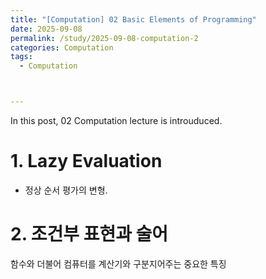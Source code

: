 ```yaml
---
title: "[Computation] 02 Basic Elements of Programming"
date: 2025-09-08
permalink: /study/2025-09-08-computation-2
categories: Computation
tags: 
  - Computation



---
```


In this post, 02 Computation lecture is introuduced. 



# 1.  Lazy Evaluation

- 정상 순서 평가의 변형.



# 2. 조건부 표현과 술어

함수와 더불어 컴퓨터를 계산기와 구분지어주는 중요한 특징